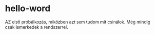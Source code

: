 # hello-word
AZ első próbálkozás, miközben azt sem tudom mit csinálok.
Még mindig csak ismerkedek a rendszerrel.
